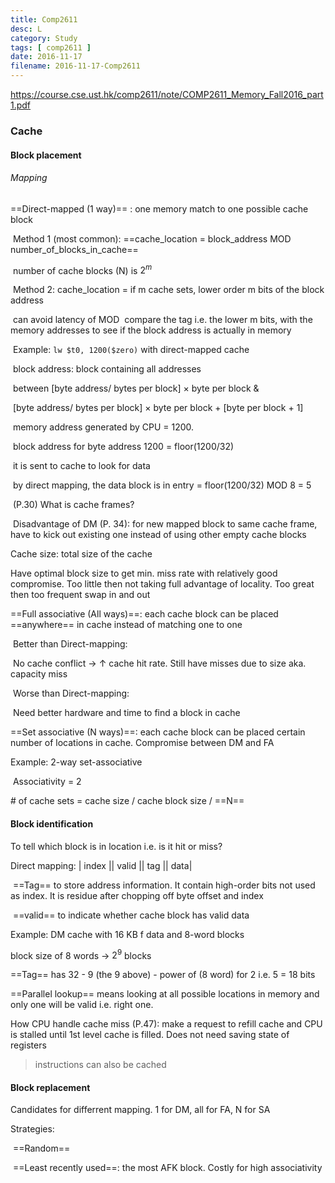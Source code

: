 ```yaml
---
title: Comp2611
desc: L
category: Study
tags: [ comp2611 ]
date: 2016-11-17
filename: 2016-11-17-Comp2611
---
```


https://course.cse.ust.hk/comp2611/note/COMP2611_Memory_Fall2016_part1.pdf

### Cache

#### Block placement

###### Mapping

==Direct-mapped (1 way)== : one memory match to one possible cache block

​	Method 1 (most common): ==cache_location = block_address MOD number_of_blocks_in_cache==

​		number of cache blocks (N) is $2^m$

​	Method 2: cache_location = if m cache sets, lower order m bits of the block address

​		can avoid latency of MOD
​		compare the tag i.e. the lower m bits, with the memory addresses to see if the block address is actually in memory

​	Example: `lw $t0, 1200($zero)` with direct-mapped cache

​		block address: 	block containing all addresses 

​						between [byte address/ bytes per block] $\times$ byte per block    & 

​								 [byte address/ bytes per block] $\times$ byte per block + [byte per block + 1]

​		memory address generated by CPU = 1200.

​		block address for byte address 1200 = floor(1200/32)

​		it is sent to cache to look for data

​		by direct mapping, the data block is in entry = floor(1200/32) MOD 8 = 5

​	(P.30) What is cache frames?

​	Disadvantage of DM (P. 34):  for new mapped block to same cache frame, have to kick out existing one instead of using other 			empty cache blocks

Cache size: total size of the cache

Have optimal block size to get min. miss rate with relatively good compromise. Too little then not taking full advantage of locality. Too great then too frequent swap in and out

==Full associative (All ways)==: each cache block can be placed ==anywhere== in cache instead of matching one to one

​	Better than Direct-mapping:

​		No cache conflict $\to$ $\uparrow$ cache hit rate. Still have misses due to size aka. capacity miss

​	Worse than Direct-mapping:

​		Need better hardware and time to find a block in cache

==Set associative (N ways)==: each cache block can be placed certain number of locations in cache. Compromise between DM and FA

Example: 2-way set-associative

​	Associativity = 2

\# of cache sets = cache size / cache block size / ==N==

#### Block identification

To tell which block is in location i.e. is it hit or miss?

Direct mapping: | index || valid || tag || data|

​	==Tag== to store address information. It contain high-order bits not used as index. It is residue after chopping off byte offset and index

​	==valid== to indicate whether cache block has valid data

Example: DM cache with 16 KB f data and 8-word blocks

block size of 8 words  $\to$ $2^9$ blocks

==Tag== has 32 - 9 (the 9 above)  - power of (8 word) for 2 i.e. 5 = 18 bits

==Parallel lookup== means looking at all possible locations in memory and only one will be valid i.e. right one. 

How CPU handle cache miss (P.47): make a request to refill cache and CPU is stalled until 1st level cache is filled. Does not need saving state of registers

> instructions can also be cached

#### Block replacement

Candidates for differrent mapping. 1 for DM, all for FA, N for SA

Strategies:

​	==Random==

​	==Least recently used==: the most AFK block. Costly for high associativity